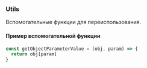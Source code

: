 ### Utils

Вспомогательные функции для переиспользования.

#### Пример вспомогательной функции

```javascript
const getObjectParameterValue = (obj, param) => {
  return obj[param]
}
```